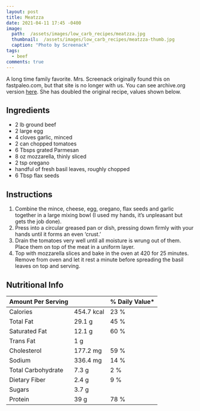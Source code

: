 ```yaml
---
layout: post
title: Meatzza
date: 2021-04-11 17:45 -0400
image: 
  path:  /assets/images/low_carb_recipes/meatzza.jpg
  thumbnail:  /assets/images/low_carb_recipes/meatzza-thumb.jpg 
  caption: "Photo by Screenack"
tags:
  - beef
comments: true 
---
```


A long time family favorite. Mrs. Screenack originally found this on fastpaleo.com, but that site is no longer with us. You can see archive.org version [here](https://web.archive.org/web/20150329084558/http://fastpaleo.com/recipe/meatzza/). She has doubled the original recipe, values shown below.

## Ingredients
* 2 lb ground beef
* 2 large egg
* 4 cloves garlic, minced
* 2 can chopped tomatoes
* 6 Tbsps grated Parmesan
* 8 oz mozzarella, thinly sliced
* 2 tsp oregano
* handful of fresh basil leaves, roughly chopped
* 6 Tbsp flax seeds

## Instructions

1. Combine the mince, cheese, egg, oregano, flax seeds and garlic together in a large mixing bowl (I used my hands, it’s unpleasant but gets the job done).
1. Press into a circular greased pan or dish, pressing down firmly with your hands until it forms an even ‘crust.’ 
1. Drain the tomatoes very well until all moisture is wrung out of them. Place them on top of the meat in a uniform layer.
1. Top with mozzarella slices and bake in the oven at 420 for 25 minutes.
Remove from oven and let it rest a minute before spreading the basil leaves on top and serving.

## Nutritional Info

| Amount Per Serving |            | % Daily Value* |
|--------------------|------------|----------------|
| Calories           | 454.7 kcal | 23 %           |
| Total Fat          | 29.1 g     | 45 %           |
| Saturated Fat      | 12.1 g     | 60 %           |
| Trans Fat          | 1 g        |                |
| Cholesterol        | 177.2 mg   | 59 %           |
| Sodium             | 336.4 mg   | 14 %           |
| Total Carbohydrate | 7.3 g      | 2 %            |
| Dietary Fiber      | 2.4 g      | 9 %            |
| Sugars             | 3.7 g      |                |
| Protein            | 39 g       | 78 %           |
